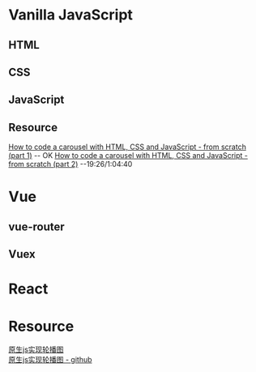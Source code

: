 # Vanilla JavaScript
## HTML

## CSS
## JavaScript
## Resource
[How to code a carousel with HTML, CSS and JavaScript - from scratch (part 1)](https://www.youtube.com/watch?v=VYsVOamdB0g)   -- OK
[How to code a carousel with HTML, CSS and JavaScript - from scratch (part 2)](https://www.youtube.com/watch?v=gBzsE0oieio&t=15s) --19:26/1:04:40
# Vue
## vue-router
## Vuex
## 


# React

# Resource

[原生js实现轮播图](https://www.cnblogs.com/zhuzhenwei918/p/6416880.html)    
[原生js实现轮播图 - github](https://github.com/zzw918/swiper)